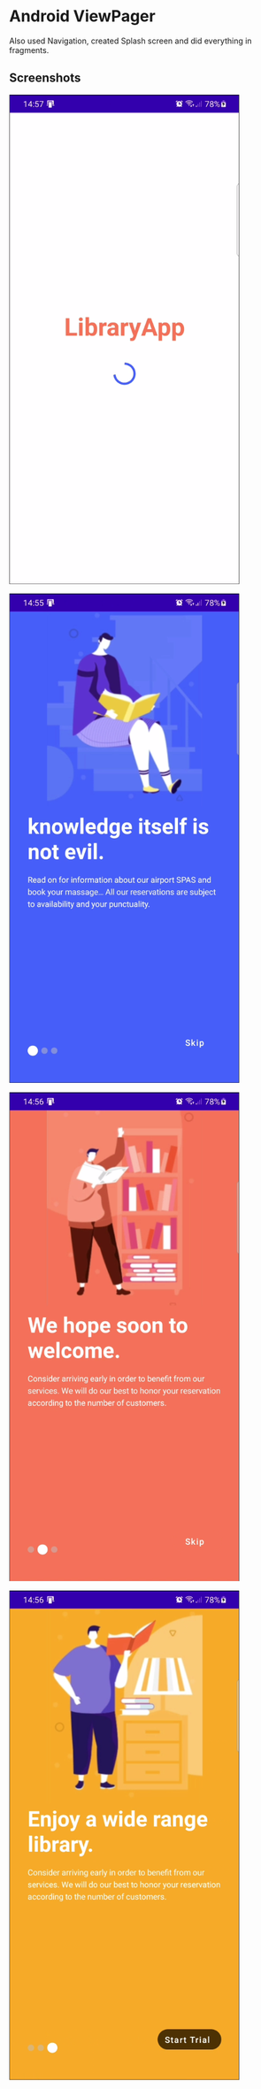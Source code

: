 # Android ViewPager
Also used Navigation, created Splash screen and did everything in fragments.

## Screenshots

![splash](screenshots/splash.png)

![onBoarding 1](screenshots/onBoarding1.png)

![onBoarding 2](screenshots/onBoarding2.png)

![onBoarding 3](screenshots/onBoarding3.png)
